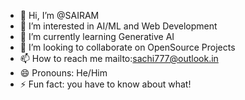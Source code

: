 - 👋 Hi, I’m @SAIRAM
- 👀 I’m interested in AI/ML and Web Development
- 🌱 I’m currently learning Generative AI
- 💞️ I’m looking to collaborate on OpenSource Projects
- 📫 How to reach me mailto:sachi777@outlook.in
- 😄 Pronouns: He/Him
- ⚡ Fun fact: you have to know about what!

<!---
SAIRAM743/SAIRAM743 is a ✨ special ✨ repository because its `README.md` (this file) appears on your GitHub profile.
You can click the Preview link to take a look at your changes.
--->
